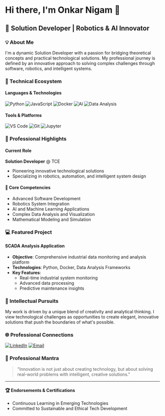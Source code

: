 # Hi there, I'm Onkar Nigam 👋

## 🌟 Solution Developer | Robotics & AI Innovator

### 💡 About Me
I'm a dynamic Solution Developer with a passion for bridging theoretical concepts and practical technological solutions. My professional journey is defined by an innovative approach to solving complex challenges through software, robotics, and intelligent systems.

### 🔧 Technical Ecosystem

#### Languages & Technologies
![Python](https://img.shields.io/badge/Python-3776AB?style=for-the-badge&logo=python&logoColor=white)
![JavaScript](https://img.shields.io/badge/JavaScript-F7DF1E?style=for-the-badge&logo=javascript&logoColor=black)
![Docker](https://img.shields.io/badge/Docker-2496ED?style=for-the-badge&logo=docker&logoColor=white)
![AI](https://img.shields.io/badge/Artificial%20Intelligence-FF6F61?style=for-the-badge)
![Data Analysis](https://img.shields.io/badge/Data%20Analysis-4285F4?style=for-the-badge)

#### Tools & Platforms
![VS Code](https://img.shields.io/badge/VS%20Code-007ACC?style=for-the-badge&logo=visual-studio-code&logoColor=white)
![Git](https://img.shields.io/badge/Git-F05032?style=for-the-badge&logo=git&logoColor=white)
![Jupyter](https://img.shields.io/badge/Jupyter-F37626?style=for-the-badge&logo=jupyter&logoColor=white)

### 🚀 Professional Highlights

#### Current Role
**Solution Developer** @ TCE
- Pioneering innovative technological solutions
- Specializing in robotics, automation, and intelligent system design

#### 🔬 Core Competencies
- Advanced Software Development
- Robotics System Integration
- AI and Machine Learning Applications
- Complex Data Analysis and Visualization
- Mathematical Modeling and Simulation

### 💻 Featured Project

#### SCADA Analysis Application
- **Objective**: Comprehensive industrial data monitoring and analysis platform
- **Technologies**: Python, Docker, Data Analysis Frameworks
- **Key Features**:
  - Real-time industrial system monitoring
  - Advanced data processing
  - Predictive maintenance insights

### 🧠 Intellectual Pursuits
My work is driven by a unique blend of creativity and analytical thinking. I view technological challenges as opportunities to create elegant, innovative solutions that push the boundaries of what's possible.

### 🌐 Professional Connections
[![LinkedIn](https://img.shields.io/badge/LinkedIn-Connect-blue?style=for-the-badge&logo=linkedin)](https://www.linkedin.com/in/onkar-nigam-73b1101a5/)
[![Email](https://img.shields.io/badge/Email-Contact%20Me-red?style=for-the-badge&logo=gmail)](mailto:onkarnigam07@gmail.com)


### 💬 Professional Mantra
> "Innovation is not just about creating technology, but about solving real-world problems with intelligent, creative solutions."

---

#### 🏆 Endorsements & Certifications
- Continuous Learning in Emerging Technologies
- Committed to Sustainable and Ethical Tech Development
